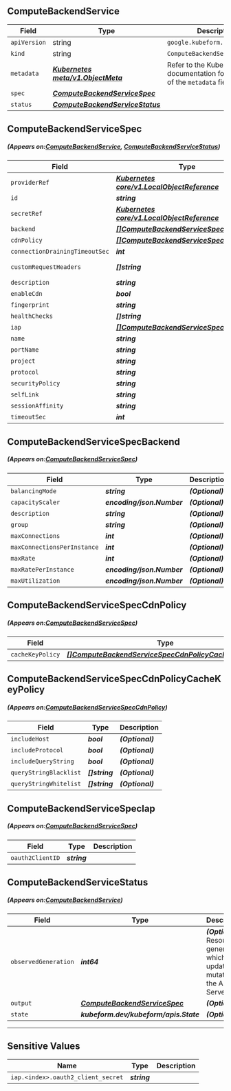 ## ComputeBackendService
| Field | Type | Description |
| ------ | ----- | ----------- |
| `apiVersion` | string | `google.kubeform.com/v1alpha1` |
|    `kind` | string | `ComputeBackendService` |
| `metadata` | ***[Kubernetes meta/v1.ObjectMeta](https://kubernetes.io/docs/reference/generated/kubernetes-api/v1.13/#objectmeta-v1-meta)***|Refer to the Kubernetes API documentation for the fields of the `metadata` field.|
| `spec` | ***[ComputeBackendServiceSpec](#ComputeBackendServiceSpec)***||
| `status` | ***[ComputeBackendServiceStatus](#ComputeBackendServiceStatus)***||
## ComputeBackendServiceSpec
##### (Appears on:[ComputeBackendService](#ComputeBackendService), [ComputeBackendServiceStatus](#ComputeBackendServiceStatus))
| Field | Type | Description |
| ------ | ----- | ----------- |
| `providerRef` | ***[Kubernetes core/v1.LocalObjectReference](https://kubernetes.io/docs/reference/generated/kubernetes-api/v1.13/#localobjectreference-v1-core)***||
| `id` | ***string***||
| `secretRef` | ***[Kubernetes core/v1.LocalObjectReference](https://kubernetes.io/docs/reference/generated/kubernetes-api/v1.13/#localobjectreference-v1-core)***||
| `backend` | ***[[]ComputeBackendServiceSpecBackend](#ComputeBackendServiceSpecBackend)***| ***(Optional)*** |
| `cdnPolicy` | ***[[]ComputeBackendServiceSpecCdnPolicy](#ComputeBackendServiceSpecCdnPolicy)***| ***(Optional)*** |
| `connectionDrainingTimeoutSec` | ***int***| ***(Optional)*** |
| `customRequestHeaders` | ***[]string***| ***(Optional)*** Deprecated|
| `description` | ***string***| ***(Optional)*** |
| `enableCdn` | ***bool***| ***(Optional)*** |
| `fingerprint` | ***string***| ***(Optional)*** |
| `healthChecks` | ***[]string***||
| `iap` | ***[[]ComputeBackendServiceSpecIap](#ComputeBackendServiceSpecIap)***| ***(Optional)*** |
| `name` | ***string***||
| `portName` | ***string***| ***(Optional)*** |
| `project` | ***string***| ***(Optional)*** |
| `protocol` | ***string***| ***(Optional)*** |
| `securityPolicy` | ***string***| ***(Optional)*** |
| `selfLink` | ***string***| ***(Optional)*** |
| `sessionAffinity` | ***string***| ***(Optional)*** |
| `timeoutSec` | ***int***| ***(Optional)*** |
## ComputeBackendServiceSpecBackend
##### (Appears on:[ComputeBackendServiceSpec](#ComputeBackendServiceSpec))
| Field | Type | Description |
| ------ | ----- | ----------- |
| `balancingMode` | ***string***| ***(Optional)*** |
| `capacityScaler` | ***encoding/json.Number***| ***(Optional)*** |
| `description` | ***string***| ***(Optional)*** |
| `group` | ***string***| ***(Optional)*** |
| `maxConnections` | ***int***| ***(Optional)*** |
| `maxConnectionsPerInstance` | ***int***| ***(Optional)*** |
| `maxRate` | ***int***| ***(Optional)*** |
| `maxRatePerInstance` | ***encoding/json.Number***| ***(Optional)*** |
| `maxUtilization` | ***encoding/json.Number***| ***(Optional)*** |
## ComputeBackendServiceSpecCdnPolicy
##### (Appears on:[ComputeBackendServiceSpec](#ComputeBackendServiceSpec))
| Field | Type | Description |
| ------ | ----- | ----------- |
| `cacheKeyPolicy` | ***[[]ComputeBackendServiceSpecCdnPolicyCacheKeyPolicy](#ComputeBackendServiceSpecCdnPolicyCacheKeyPolicy)***| ***(Optional)*** |
## ComputeBackendServiceSpecCdnPolicyCacheKeyPolicy
##### (Appears on:[ComputeBackendServiceSpecCdnPolicy](#ComputeBackendServiceSpecCdnPolicy))
| Field | Type | Description |
| ------ | ----- | ----------- |
| `includeHost` | ***bool***| ***(Optional)*** |
| `includeProtocol` | ***bool***| ***(Optional)*** |
| `includeQueryString` | ***bool***| ***(Optional)*** |
| `queryStringBlacklist` | ***[]string***| ***(Optional)*** |
| `queryStringWhitelist` | ***[]string***| ***(Optional)*** |
## ComputeBackendServiceSpecIap
##### (Appears on:[ComputeBackendServiceSpec](#ComputeBackendServiceSpec))
| Field | Type | Description |
| ------ | ----- | ----------- |
| `oauth2ClientID` | ***string***||
## ComputeBackendServiceStatus
##### (Appears on:[ComputeBackendService](#ComputeBackendService))
| Field | Type | Description |
| ------ | ----- | ----------- |
| `observedGeneration` | ***int64***| ***(Optional)*** Resource generation, which is updated on mutation by the API Server.|
| `output` | ***[ComputeBackendServiceSpec](#ComputeBackendServiceSpec)***| ***(Optional)*** |
| `state` | ***kubeform.dev/kubeform/apis.State***| ***(Optional)*** |
---
## Sensitive Values
| Name | Type | Description |
|------|------|-------------|
| `iap.<index>.oauth2_client_secret` | ***string*** ||
